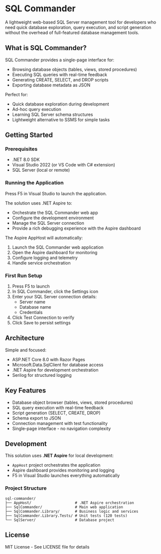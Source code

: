 # SQL Commander

A lightweight web-based SQL Server management tool for developers who need quick database exploration, query execution, and script generation without the overhead of full-featured database management tools.

## What is SQL Commander?

SQL Commander provides a single-page interface for:
- Browsing database objects (tables, views, stored procedures)
- Executing SQL queries with real-time feedback
- Generating CREATE, SELECT, and DROP scripts
- Exporting database metadata as JSON

Perfect for:
- Quick database exploration during development
- Ad-hoc query execution
- Learning SQL Server schema structures
- Lightweight alternative to SSMS for simple tasks

## Getting Started

### Prerequisites
- .NET 8.0 SDK
- Visual Studio 2022 (or VS Code with C# extension)
- SQL Server (local or remote)

### Running the Application

Press F5 in Visual Studio to launch the application.

The solution uses .NET Aspire to:
- Orchestrate the SQL Commander web app
- Configure the development environment
- Manage the SQL Server connection
- Provide a rich debugging experience with the Aspire dashboard

The Aspire AppHost will automatically:
1. Launch the SQL Commander web application
2. Open the Aspire dashboard for monitoring
3. Configure logging and telemetry
4. Handle service orchestration

### First Run Setup

1. Press F5 to launch
2. In SQL Commander, click the Settings icon
3. Enter your SQL Server connection details:
   - Server name
   - Database name
   - Credentials
4. Click Test Connection to verify
5. Click Save to persist settings

## Architecture

Simple and focused:
- ASP.NET Core 8.0 with Razor Pages
- Microsoft.Data.SqlClient for database access
- .NET Aspire for development orchestration
- Serilog for structured logging

## Key Features

- Database object browser (tables, views, stored procedures)
- SQL query execution with real-time feedback
- Script generation (SELECT, CREATE, DROP)
- Schema export to JSON
- Connection management with test functionality
- Single-page interface - no navigation complexity

## Development

This solution uses **.NET Aspire** for local development:
- `AppHost` project orchestrates the application
- Aspire dashboard provides monitoring and logging
- F5 in Visual Studio launches everything automatically

### Project Structure
```
sql-commander/
├── AppHost/                    # .NET Aspire orchestration
├── SqlCommander/               # Main web application
├── SqlCommander.Library/       # Business logic and services
├── SqlCommander.Library.Tests/ # Unit tests (120 tests)
└── SqlServer/                  # Database project
```

## License

MIT License - See LICENSE file for details

